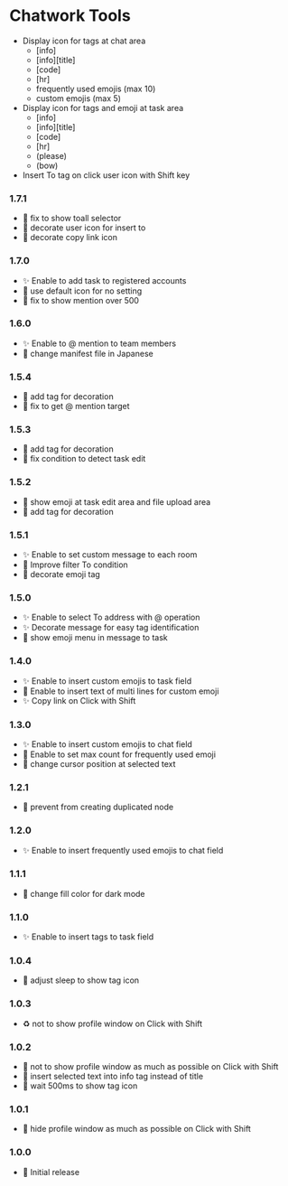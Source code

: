 # Chatwork Tools

- Display icon for tags at chat area
  - [info]
  - [info][title]
  - [code]
  - [hr]
  - frequently used emojis (max 10)
  - custom emojis (max 5)
- Display icon for tags and emoji at task area
  - [info]
  - [info][title]
  - [code]
  - [hr]
  - (please)
  - (bow)
- Insert To tag on click user icon with Shift key

### 1.7.1

- 🐛 fix to show toall selector
- 💄 decorate user icon for insert to
- 💄 decorate copy link icon

### 1.7.0

- ✨ Enable to add task to registered accounts
- 💄 use default icon for no setting
- 🐛 fix to show mention over 500

### 1.6.0

- ✨ Enable to @ mention to team members
- 📝 change manifest file in Japanese

### 1.5.4

- 💄 add tag for decoration
- 🐛 fix to get @ mention target

### 1.5.3

- 💄 add tag for decoration
- 🐛 fix condition to detect task edit

### 1.5.2

- 💄 show emoji at task edit area and file upload area
- 💄 add tag for decoration

### 1.5.1

- ✨ Enable to set custom message to each room
- 💄 Improve filter To condition
- 💄 decorate emoji tag

### 1.5.0

- ✨ Enable to select To address with @ operation
- ✨ Decorate message for easy tag identification
- 💄 show emoji menu in message to task

### 1.4.0

- ✨ Enable to insert custom emojis to task field
- 💄 Enable to insert text of multi lines for custom emoji
- ✨ Copy link on Click with Shift

### 1.3.0

- ✨ Enable to insert custom emojis to chat field
- 💄 Enable to set max count for frequently used emoji
- 💄 change cursor position at selected text

### 1.2.1

- 🐛 prevent from creating duplicated node

### 1.2.0

- ✨ Enable to insert frequently used emojis to chat field

### 1.1.1

- 💄 change fill color for dark mode

### 1.1.0

- ✨ Enable to insert tags to task field

### 1.0.4

- 💄 adjust sleep to show tag icon

### 1.0.3

- ♻️ not to show profile window on Click with Shift

### 1.0.2

- 💄 not to show profile window as much as possible on Click with Shift
- 💄 insert selected text into info tag instead of title
- 🐛 wait 500ms to show tag icon

### 1.0.1

- 💄 hide profile window as much as possible on Click with Shift

### 1.0.0

- 🎉 Initial release
